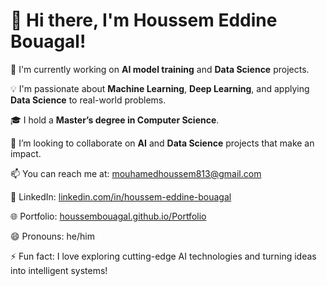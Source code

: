# 👋 Hi there, I'm Houssem Eddine Bouagal!

🔬 I'm currently working on **AI model training** and **Data Science** projects.

💡 I'm passionate about **Machine Learning**, **Deep Learning**, and applying **Data Science** to real-world problems.

🎓 I hold a **Master’s degree in Computer Science**.

🤝 I’m looking to collaborate on **AI** and **Data Science** projects that make an impact.

📫 You can reach me at: mouhamedhoussem813@gmail.com
 
🔗 LinkedIn: [linkedin.com/in/houssem-eddine-bouagal](https://www.linkedin.com/in/houssem-eddine-bouagal-98025a297)

🌐 Portfolio: [houssembouagal.github.io/Portfolio](https://houssembouagal.github.io/Portfolio/)

😄 Pronouns: he/him

⚡ Fun fact: I love exploring cutting-edge AI technologies and turning ideas into intelligent systems!

